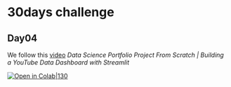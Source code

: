 # 30days challenge

## Day04

We follow this [video](https://www.youtube.com/watch?v=Yk-unX4KnV4) _Data Science Portfolio Project From Scratch | Building a YouTube Data Dashboard with Streamlit_

[![Open in Colab|130](https://colab.research.google.com/assets/colab-badge.svg)](https://colab.research.google.com/github/mi-skam/learn-streamlit/blob/main/30days/Day04/app.ipynb)
